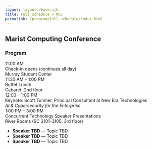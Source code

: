 ```yaml
---
layout: layouts/base.njk
title: Full Schedule – MCC
permalink: /program/full-schedule/index.html
---
```


<h2>Marist Computing Conference</h2>

<h3>Program</h3>
<div class="schedule">
  <div class="schedule-item">
    <div class="time">11:00 AM</div>
    <div class="title">Check-in opens (continues all day)</div>
    <div class="location">Murray Student Center</div>
  </div>

  <div class="schedule-item">
    <div class="time">11:30 AM – 1:00 PM</div>
    <div class="title">Buffet Lunch</div>
    <div class="location">Cabaret, 2nd floor</div>
    <div class="nested">
      <div class="time">12:00 – 1:00 PM</div>
      <div class="title">Keynote: Scott Tunmer, Principal Consultant at New Era Technologies</div>
      <div class="location"><em>AI & Cybersecurity for the Enterprise</em></div>
    </div>
  </div>

  <div class="schedule-item">
    <div class="time">1:00 PM – 3:00 PM</div>
    <div class="title">Concurrent Technology Speaker Presentations</div>
    <div class="location">River Rooms (SC 3101–3105, 3rd floor)</div>
    <div class="highlights">
      <ul>
        <li><strong>Speaker TBD</strong> — Topic TBD</li>
        <li><strong>Speaker TBD</strong> — Topic TBD</li>
        <li><strong>Speaker TBD</strong> — Topic TBD</li>
      </ul>
    </div>
  </div>
</div>


